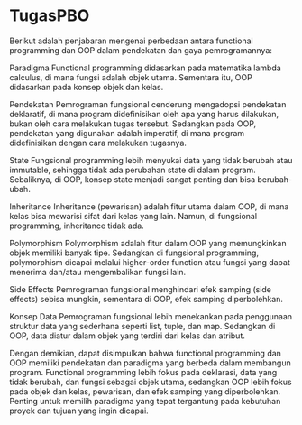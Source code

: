 # TugasPBO
Berikut adalah penjabaran mengenai perbedaan antara functional programming dan OOP dalam pendekatan dan gaya pemrogramannya:

Paradigma
Functional programming didasarkan pada matematika lambda calculus, di mana fungsi adalah objek utama. Sementara itu, OOP didasarkan pada konsep objek dan kelas.

Pendekatan
Pemrograman fungsional cenderung mengadopsi pendekatan deklaratif, di mana program didefinisikan oleh apa yang harus dilakukan, bukan oleh cara melakukan tugas tersebut. Sedangkan pada OOP, pendekatan yang digunakan adalah imperatif, di mana program didefinisikan dengan cara melakukan tugasnya.

State
Fungsional programming lebih menyukai data yang tidak berubah atau immutable, sehingga tidak ada perubahan state di dalam program. Sebaliknya, di OOP, konsep state menjadi sangat penting dan bisa berubah-ubah.

Inheritance
Inheritance (pewarisan) adalah fitur utama dalam OOP, di mana kelas bisa mewarisi sifat dari kelas yang lain. Namun, di fungsional programming, inheritance tidak ada.

Polymorphism
Polymorphism adalah fitur dalam OOP yang memungkinkan objek memiliki banyak tipe. Sedangkan di fungsional programming, polymorphism dicapai melalui higher-order function atau fungsi yang dapat menerima dan/atau mengembalikan fungsi lain.

Side Effects
Pemrograman fungsional menghindari efek samping (side effects) sebisa mungkin, sementara di OOP, efek samping diperbolehkan.

Konsep Data
Pemrograman fungsional lebih menekankan pada penggunaan struktur data yang sederhana seperti list, tuple, dan map. Sedangkan di OOP, data diatur dalam objek yang terdiri dari kelas dan atribut.

Dengan demikian, dapat disimpulkan bahwa functional programming dan OOP memiliki pendekatan dan paradigma yang berbeda dalam membangun program. Functional programming lebih fokus pada deklarasi, data yang tidak berubah, dan fungsi sebagai objek utama, sedangkan OOP lebih fokus pada objek dan kelas, pewarisan, dan efek samping yang diperbolehkan. Penting untuk memilih paradigma yang tepat tergantung pada kebutuhan proyek dan tujuan yang ingin dicapai.
